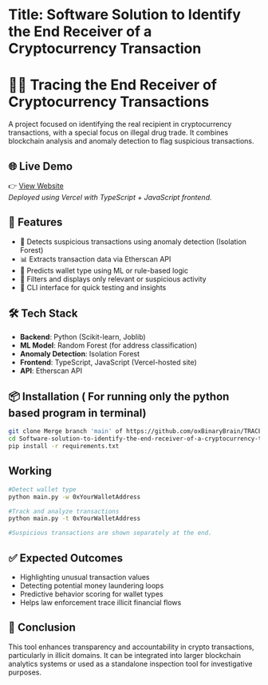 # Title: Software Solution to Identify the End Receiver of a Cryptocurrency Transaction



# 🕵️‍♂️ Tracing the End Receiver of Cryptocurrency Transactions

A project focused on identifying the real recipient in cryptocurrency transactions, with a special focus on illegal drug trade. It combines blockchain analysis and anomaly detection to flag suspicious transactions.

## 🌐 Live Demo

👉 [View Website](https://hushmoney-track.vercel.app/)  
_Deployed using Vercel with TypeScript + JavaScript frontend._

## 🚀 Features

- 🔎 Detects suspicious transactions using anomaly detection (Isolation Forest)
- 📊 Extracts transaction data via Etherscan API
- 🧠 Predicts wallet type using ML or rule-based logic
- 🧹 Filters and displays only relevant or suspicious activity
- 🧪 CLI interface for quick testing and insights

## 🛠️ Tech Stack

- **Backend**: Python (Scikit-learn, Joblib)
- **ML Model**: Random Forest (for address classification)
- **Anomaly Detection**: Isolation Forest
- **Frontend**: TypeScript, JavaScript (Vercel-hosted site)
- **API**: Etherscan API

## 📦 Installation ( For running only the python based program in terminal)

```bash
git clone Merge branch 'main' of https://github.com/oxBinaryBrain/TRACE
cd Software-solution-to-identify-the-end-receiver-of-a-cryptocurrency-transaction
pip install -r requirements.txt
```


## Working

```bash
#Detect wallet type
python main.py -w 0xYourWalletAddress

#Track and analyze transactions
python main.py -t 0xYourWalletAddress

#Suspicious transactions are shown separately at the end.
```
## ✅ Expected Outcomes

- Highlighting unusual transaction values  
- Detecting potential money laundering loops  
- Predictive behavior scoring for wallet types  
- Helps law enforcement trace illicit financial flows

## 📌 Conclusion
This tool enhances transparency and accountability in crypto transactions, particularly in illicit domains. It can be integrated into larger blockchain analytics systems or used as a standalone inspection tool for investigative purposes.
